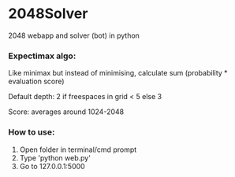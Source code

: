# 2048Solver
2048 webapp and solver (bot) in python

### Expectimax algo:
Like minimax but instead of minimising, calculate sum (probability * evaluation score)

Default depth: 2 if freespaces in grid < 5 else 3

Score: averages around 1024-2048

### How to use:
1. Open folder in terminal/cmd prompt
2. Type 'python web.py'
3. Go to 127.0.0.1:5000

